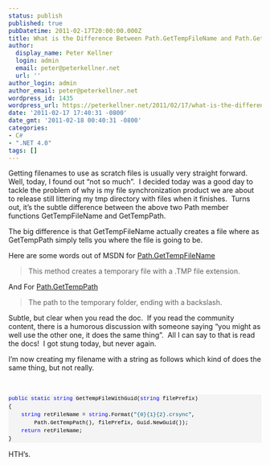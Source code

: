 ```yaml
---
status: publish
published: true
pubDatetime: 2011-02-17T20:00:00.000Z
title: What is the Difference Between Path.GetTempFileName and Path.GetTempPath
author:
  display_name: Peter Kellner
  login: admin
  email: peter@peterkellner.net
  url: ''
author_login: admin
author_email: peter@peterkellner.net
wordpress_id: 1435
wordpress_url: https://peterkellner.net/2011/02/17/what-is-the-difference-between-path-gettempfilename-and-path-gettemppath/
date: '2011-02-17 17:40:31 -0800'
date_gmt: '2011-02-18 00:40:31 -0800'
categories:
- C#
- ".NET 4.0"
tags: []
---
```

<p>Getting filenames to use as scratch files is usually very straight forward.&#160; Well, today, I found out “not so much”.&#160; I decided today was a good day to tackle the problem of why is my file synchronization product we are about to release still littering my tmp directory with files when it finishes.&#160; Turns out, it’s the subtle difference between the above two Path member functions GetTempFileName and GetTempPath.</p>
<p>The big difference is that GetTempFileName actually creates a file where as GetTempPath simply tells you where the file is going to be.</p>
<p>Here are some words out of MSDN for <a href="http://msdn.microsoft.com/en-us/library/system.io.path.gettempfilename(v=VS.100).aspx">Path.GetTempFileName</a></p>
<blockquote><p>This method creates a temporary file with a .TMP file extension.</p>
</blockquote>
<p>And For <a href="http://msdn.microsoft.com/en-us/library/system.io.path.gettemppath.aspx">Path.GetTempPath</a></p>
<blockquote><p>The path to the temporary folder, ending with a backslash.</p>
</blockquote>
<p>Subtle, but clear when you read the doc.&#160; If you read the community content, there is a humorous discussion with someone saying “you might as well use the other one, it does the same thing”.&#160; All I can say to that is read the docs!&#160; I got stung today, but never again.</p>
<p>I’m now creating my filename with a string as follows which kind of does the same thing, but not really.&#160; </p>
<p>&#160;</p>
<p>
<div id="codeSnippetWrapper">
<pre style="border-bottom-style: none; text-align: left; padding-bottom: 0px; line-height: 12pt; border-right-style: none; background-color: #f4f4f4; margin: 0em; padding-left: 0px; width: 100%; padding-right: 0px; font-family: &#39;Courier New&#39;, courier, monospace; direction: ltr; border-top-style: none; color: black; font-size: 8pt; border-left-style: none; overflow: visible; padding-top: 0px" id="codeSnippet"><span style="color: #0000ff">public</span> <span style="color: #0000ff">static</span> <span style="color: #0000ff">string</span> GetTempFileWithGuid(<span style="color: #0000ff">string</span> filePrefix)<br />{<br />    <span style="color: #0000ff">string</span> retFileName = <span style="color: #0000ff">string</span>.Format(<span style="color: #006080">&quot;{0}{1}{2}.crsync&quot;</span>, <br />        Path.GetTempPath(), filePrefix, Guid.NewGuid());<br />    <span style="color: #0000ff">return</span> retFileName;<br />}</pre>
</p></div></p>
<p>HTH’s.</p>
